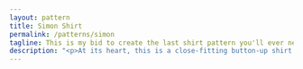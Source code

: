 ```yaml
---
layout: pattern
title: Simon Shirt
permalink: /patterns/simon
tagline: This is my bid to create the last shirt pattern you'll ever need
description: "<p>At its heart, this is a close-fitting button-up shirt for men.</p>Yet this shirt comes with so many options that you can make this into whatever shirt you want it to be.</p>"
---
```

